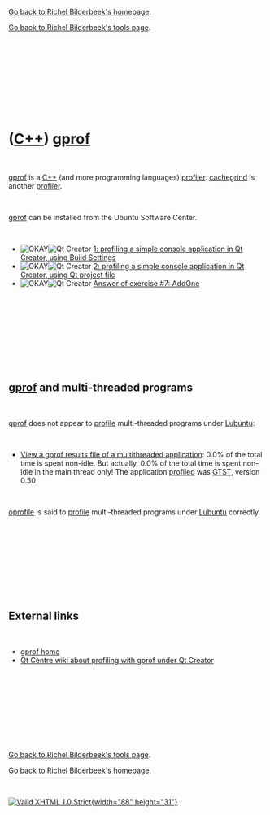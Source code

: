 [Go back to Richel Bilderbeek's homepage](index.htm).

[Go back to Richel Bilderbeek's tools page](Tools.htm).

 

 

 

 

 

([C++](Cpp.htm)) [gprof](CppGprof.htm)
======================================

 

[gprof](CppGprof.htm) is a [C++](Cpp.htm) (and more programming
languages) [profiler](CppProfiler.htm). [cachegrind](CppCachegrind.htm)
is another [profiler](CppProfiler.htm).

 

[gprof](CppGprof.htm) can be installed from the Ubuntu Software Center.

 

-   ![OKAY](PicGreen.png)![Qt Creator](PicQtCreator.png) [1: profiling a
    simple console application in Qt Creator, using Build
    Settings](CppGprofQtCreatorExample1.htm)
-   ![OKAY](PicGreen.png)![Qt Creator](PicQtCreator.png) [2: profiling a
    simple console application in Qt Creator, using Qt project
    file](CppGprofQtCreatorExample2.htm)
-   ![OKAY](PicGreen.png)![Qt Creator](PicQtCreator.png) [Answer of
    exercise \#7: AddOne](CppExerciseAddOneAnswer.htm)

 

 

 

 

 

[gprof](CppGprof.htm) and multi-threaded programs
-------------------------------------------------

 

[gprof](CppGprof.htm) does not appear to [profile](CppProfile.htm)
multi-threaded programs under [Lubuntu](CppLubuntu.htm):

 

-   [View a gprof results file of a multithreaded
    application](CppGprofMultithreadedResult.txt): 0.0% of the total
    time is spent non-idle. But actually, 0.0% of the total time is
    spent non-idle in the main thread only! The application
    [profiled](CppProfile.htm) was [GTST](ProjectGtst.htm), version 0.50

 

[oprofile](CppOprofile.htm) is said to [profile](CppProfile.htm)
multi-threaded programs under [Lubuntu](CppLubuntu.htm) correctly.

 

 

 

 

 

External links
--------------

 

-   [gprof
    home](http://www.cs.utah.edu/dept/old/texinfo/as/gprof_toc.html)
-   [Qt Centre wiki about profiling with gprof under Qt
    Creator](http://www.qtcentre.org/wiki/index.php?title=Profiling_with_GNU_gprof)

 

 

 

 

 

[Go back to Richel Bilderbeek's tools page](Tools.htm).

[Go back to Richel Bilderbeek's homepage](index.htm).

 

[![Valid XHTML 1.0 Strict](valid-xhtml10.png){width="88"
height="31"}](http://validator.w3.org/check?uri=referer)

